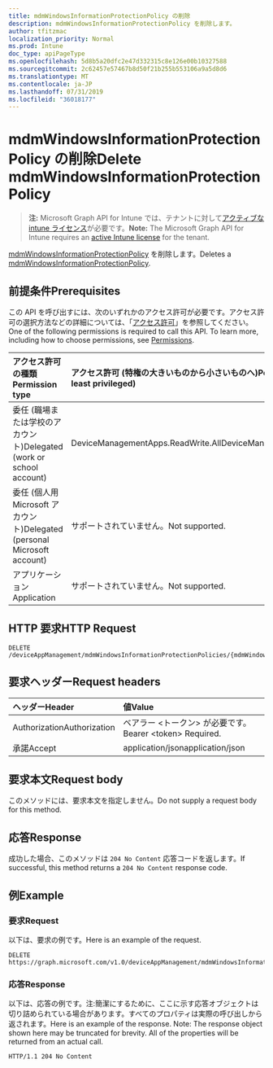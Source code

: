 ```yaml
---
title: mdmWindowsInformationProtectionPolicy の削除
description: mdmWindowsInformationProtectionPolicy を削除します。
author: tfitzmac
localization_priority: Normal
ms.prod: Intune
doc_type: apiPageType
ms.openlocfilehash: 5d8b5a20dfc2e47d332315c8e126e00b10327588
ms.sourcegitcommit: 2c62457e57467b8d50f21b255b553106a9a5d8d6
ms.translationtype: MT
ms.contentlocale: ja-JP
ms.lasthandoff: 07/31/2019
ms.locfileid: "36018177"
---
```

# <a name="delete-mdmwindowsinformationprotectionpolicy"></a><span data-ttu-id="87f51-103">mdmWindowsInformationProtectionPolicy の削除</span><span class="sxs-lookup"><span data-stu-id="87f51-103">Delete mdmWindowsInformationProtectionPolicy</span></span>

> <span data-ttu-id="87f51-104">**注:** Microsoft Graph API for Intune では、テナントに対して[アクティブな intune ライセンス](https://go.microsoft.com/fwlink/?linkid=839381)が必要です。</span><span class="sxs-lookup"><span data-stu-id="87f51-104">**Note:** The Microsoft Graph API for Intune requires an [active Intune license](https://go.microsoft.com/fwlink/?linkid=839381) for the tenant.</span></span>

<span data-ttu-id="87f51-105">[mdmWindowsInformationProtectionPolicy](../resources/intune-mam-mdmwindowsinformationprotectionpolicy.md) を削除します。</span><span class="sxs-lookup"><span data-stu-id="87f51-105">Deletes a [mdmWindowsInformationProtectionPolicy](../resources/intune-mam-mdmwindowsinformationprotectionpolicy.md).</span></span>

## <a name="prerequisites"></a><span data-ttu-id="87f51-106">前提条件</span><span class="sxs-lookup"><span data-stu-id="87f51-106">Prerequisites</span></span>
<span data-ttu-id="87f51-p101">この API を呼び出すには、次のいずれかのアクセス許可が必要です。アクセス許可の選択方法などの詳細については、「[アクセス許可](/graph/permissions-reference)」を参照してください。</span><span class="sxs-lookup"><span data-stu-id="87f51-p101">One of the following permissions is required to call this API. To learn more, including how to choose permissions, see [Permissions](/graph/permissions-reference).</span></span>

|<span data-ttu-id="87f51-109">アクセス許可の種類</span><span class="sxs-lookup"><span data-stu-id="87f51-109">Permission type</span></span>|<span data-ttu-id="87f51-110">アクセス許可 (特権の大きいものから小さいものへ)</span><span class="sxs-lookup"><span data-stu-id="87f51-110">Permissions (from most to least privileged)</span></span>|
|:---|:---|
|<span data-ttu-id="87f51-111">委任 (職場または学校のアカウント)</span><span class="sxs-lookup"><span data-stu-id="87f51-111">Delegated (work or school account)</span></span>|<span data-ttu-id="87f51-112">DeviceManagementApps.ReadWrite.All</span><span class="sxs-lookup"><span data-stu-id="87f51-112">DeviceManagementApps.ReadWrite.All</span></span>|
|<span data-ttu-id="87f51-113">委任 (個人用 Microsoft アカウント)</span><span class="sxs-lookup"><span data-stu-id="87f51-113">Delegated (personal Microsoft account)</span></span>|<span data-ttu-id="87f51-114">サポートされていません。</span><span class="sxs-lookup"><span data-stu-id="87f51-114">Not supported.</span></span>|
|<span data-ttu-id="87f51-115">アプリケーション</span><span class="sxs-lookup"><span data-stu-id="87f51-115">Application</span></span>|<span data-ttu-id="87f51-116">サポートされていません。</span><span class="sxs-lookup"><span data-stu-id="87f51-116">Not supported.</span></span>|

## <a name="http-request"></a><span data-ttu-id="87f51-117">HTTP 要求</span><span class="sxs-lookup"><span data-stu-id="87f51-117">HTTP Request</span></span>
<!-- {
  "blockType": "ignored"
}
-->
``` http
DELETE /deviceAppManagement/mdmWindowsInformationProtectionPolicies/{mdmWindowsInformationProtectionPolicyId}
```

## <a name="request-headers"></a><span data-ttu-id="87f51-118">要求ヘッダー</span><span class="sxs-lookup"><span data-stu-id="87f51-118">Request headers</span></span>
|<span data-ttu-id="87f51-119">ヘッダー</span><span class="sxs-lookup"><span data-stu-id="87f51-119">Header</span></span>|<span data-ttu-id="87f51-120">値</span><span class="sxs-lookup"><span data-stu-id="87f51-120">Value</span></span>|
|:---|:---|
|<span data-ttu-id="87f51-121">Authorization</span><span class="sxs-lookup"><span data-stu-id="87f51-121">Authorization</span></span>|<span data-ttu-id="87f51-122">ベアラー &lt;トークン&gt; が必要です。</span><span class="sxs-lookup"><span data-stu-id="87f51-122">Bearer &lt;token&gt; Required.</span></span>|
|<span data-ttu-id="87f51-123">承諾</span><span class="sxs-lookup"><span data-stu-id="87f51-123">Accept</span></span>|<span data-ttu-id="87f51-124">application/json</span><span class="sxs-lookup"><span data-stu-id="87f51-124">application/json</span></span>|

## <a name="request-body"></a><span data-ttu-id="87f51-125">要求本文</span><span class="sxs-lookup"><span data-stu-id="87f51-125">Request body</span></span>
<span data-ttu-id="87f51-126">このメソッドには、要求本文を指定しません。</span><span class="sxs-lookup"><span data-stu-id="87f51-126">Do not supply a request body for this method.</span></span>

## <a name="response"></a><span data-ttu-id="87f51-127">応答</span><span class="sxs-lookup"><span data-stu-id="87f51-127">Response</span></span>
<span data-ttu-id="87f51-128">成功した場合、このメソッドは `204 No Content` 応答コードを返します。</span><span class="sxs-lookup"><span data-stu-id="87f51-128">If successful, this method returns a `204 No Content` response code.</span></span>

## <a name="example"></a><span data-ttu-id="87f51-129">例</span><span class="sxs-lookup"><span data-stu-id="87f51-129">Example</span></span>

### <a name="request"></a><span data-ttu-id="87f51-130">要求</span><span class="sxs-lookup"><span data-stu-id="87f51-130">Request</span></span>
<span data-ttu-id="87f51-131">以下は、要求の例です。</span><span class="sxs-lookup"><span data-stu-id="87f51-131">Here is an example of the request.</span></span>
``` http
DELETE https://graph.microsoft.com/v1.0/deviceAppManagement/mdmWindowsInformationProtectionPolicies/{mdmWindowsInformationProtectionPolicyId}
```

### <a name="response"></a><span data-ttu-id="87f51-132">応答</span><span class="sxs-lookup"><span data-stu-id="87f51-132">Response</span></span>
<span data-ttu-id="87f51-p102">以下は、応答の例です。注:簡潔にするために、ここに示す応答オブジェクトは切り詰められている場合があります。すべてのプロパティは実際の呼び出しから返されます。</span><span class="sxs-lookup"><span data-stu-id="87f51-p102">Here is an example of the response. Note: The response object shown here may be truncated for brevity. All of the properties will be returned from an actual call.</span></span>
``` http
HTTP/1.1 204 No Content
```




